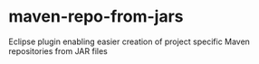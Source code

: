 maven-repo-from-jars
====================

Eclipse plugin enabling easier creation of project specific Maven repositories from JAR files
